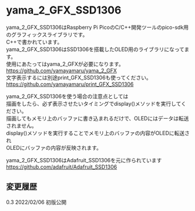 # yama_2_GFX_SSD1306

yama_2_GFX_SSD1306はRaspberry Pi PicoのC/C++開発ツールのpico-sdk用のグラフィックスライブラリです。  
C++で書かれています。  
yama_2_GFX_SSD1306はSSD1306を搭載したOLED用のライブラリになってます。  
使用にあたってはyama_2_GFXが必要になります。  
<https://github.com/yamayamaru/yama_2_GFX>  
文字表示するには別途print_GFX_SSD1306も使ってください。  
https://github.com/yamayamaru/print_GFX_SSD1306 
  
yama_2_GFX_SSD1306を使う場合の注意点としては  
描画をしたら、必ず表示させたいタイミングでdisplay()メソッドを実行してください。  
描画してもメモリ上のバッファに書き込まれるだけで、OLEDにはデータは転送されません。  
display()メソッドを実行することでメモリ上のバッファの内容がOLEDに転送され  
OLEDにバッファの内容が反映されます。  
  
  

yama_2_GFX_SSD1306はAdafruit_SSD1306を元に作られています  
    <https://github.com/adafruit/Adafruit_SSD1306>   
  
## 変更履歴
0.3 2022/02/06 初版公開
